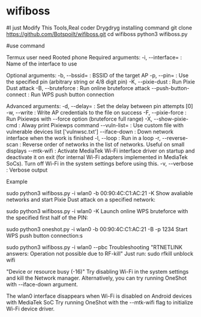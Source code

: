# wifiboss
#I just Modify This Tools,Real coder Drygdryg
installing command
git clone https://github.com/Botspoilt/wifiboss.git
cd wifiboss
python3 wifiboss.py

#use command

 Termux user need Rooted phone
 Required arguments:
     -i, --interface=<wlan0>  : Name of the interface to use

 Optional arguments:
     -b, --bssid=<mac>        : BSSID of the target AP
     -p, --pin=<wps pin>      : Use the specified pin (arbitrary string or 4/8 digit pin)
     -K, --pixie-dust         : Run Pixie Dust attack
     -B, --bruteforce         : Run online bruteforce attack
     --push-button-connect    : Run WPS push button connection

 Advanced arguments:
     -d, --delay=<n>          : Set the delay between pin attempts [0]
     -w, --write              : Write AP credentials to the file on success
     -F, --pixie-force        : Run Pixiewps with --force option (bruteforce full range)
     -X, --show-pixie-cmd     : Alway print Pixiewps command
     --vuln-list=<filename>   : Use custom file with vulnerable devices list ['vulnwsc.txt']
     --iface-down             : Down network interface when the work is finished
     -l, --loop               : Run in a loop
     -r, --reverse-scan       : Reverse order of networks in the list of networks. Useful on small displays
     --mtk-wifi               : Activate MediaTek Wi-Fi interface driver on startup and deactivate it on exit
                                (for internal Wi-Fi adapters implemented in MediaTek SoCs). Turn off Wi-Fi in the system settings before using this.
     -v, --verbose            : Verbose output



Example


sudo python3 wifiboss.py -i wlan0 -b 00:90:4C:C1:AC:21 -K
Show avaliable networks and start Pixie Dust attack on a specified network:

sudo python3 wifiboss.py -i wlan0 -K
Launch online WPS bruteforce with the specified first half of the PIN:

sudo python3 oneshot.py -i wlan0 -b 00:90:4C:C1:AC:21 -B -p 1234
Start WPS push button connection:s

sudo python3 wifiboss.py -i wlan0 --pbc
Troubleshooting
"RTNETLINK answers: Operation not possible due to RF-kill"
Just run: sudo rfkill unblock wifi

"Device or resource busy (-16)"
Try disabling Wi-Fi in the system settings and kill the Network manager. Alternatively, you can try running OneShot with --iface-down argument.

The wlan0 interface disappears when Wi-Fi is disabled on Android devices with MediaTek SoC
Try running OneShot with the --mtk-wifi flag to initialize Wi-Fi device driver.
